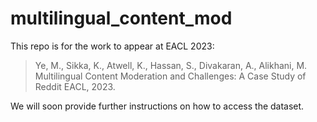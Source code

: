 # multilingual_content_mod
This repo is for the work to appear at EACL 2023:
> Ye, M., Sikka, K., Atwell, K., Hassan, S., Divakaran, A., Alikhani, M. Multilingual Content Moderation and Challenges: A Case Study of Reddit EACL, 2023.

We will soon provide further instructions on how to access the dataset.
